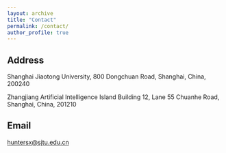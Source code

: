 ```yaml
---
layout: archive
title: "Contact"
permalink: /contact/
author_profile: true
---
```



## Address 
Shanghai Jiaotong University, 800 Dongchuan Road, Shanghai, China, 200240  

Zhangjiang Artificial Intelligence Island Building 12, Lane 55 Chuanhe Road, Shanghai, China, 201210  

## Email
huntersx@sjtu.edu.cn